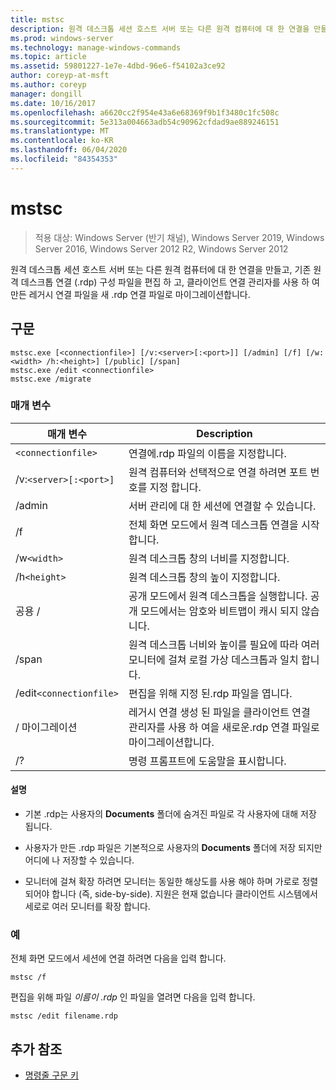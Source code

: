 ```yaml
---
title: mstsc
description: 원격 데스크톱 세션 호스트 서버 또는 다른 원격 컴퓨터에 대 한 연결을 만들고, 기존 원격 데스크톱 연결 (.rdp) 구성 파일을 편집 하 고, 클라이언트 연결 관리자를 사용 하 여 만든 레거시 연결 파일을 새 .rdp 연결 파일로 마이그레이션하는 mstsc 명령에 대 한 참조 항목입니다.
ms.prod: windows-server
ms.technology: manage-windows-commands
ms.topic: article
ms.assetid: 59801227-1e7e-4dbd-96e6-f54102a3ce92
author: coreyp-at-msft
ms.author: coreyp
manager: dongill
ms.date: 10/16/2017
ms.openlocfilehash: a6620cc2f954e43a6e68369f9b1f3480c1fc508c
ms.sourcegitcommit: 5e313a004663adb54c90962cfdad9ae889246151
ms.translationtype: MT
ms.contentlocale: ko-KR
ms.lasthandoff: 06/04/2020
ms.locfileid: "84354353"
---
```

# <a name="mstsc"></a>mstsc

> 적용 대상: Windows Server (반기 채널), Windows Server 2019, Windows Server 2016, Windows Server 2012 R2, Windows Server 2012

원격 데스크톱 세션 호스트 서버 또는 다른 원격 컴퓨터에 대 한 연결을 만들고, 기존 원격 데스크톱 연결 (.rdp) 구성 파일을 편집 하 고, 클라이언트 연결 관리자를 사용 하 여 만든 레거시 연결 파일을 새 .rdp 연결 파일로 마이그레이션합니다.

## <a name="syntax"></a>구문

```
mstsc.exe [<connectionfile>] [/v:<server>[:<port>]] [/admin] [/f] [/w:<width> /h:<height>] [/public] [/span]
mstsc.exe /edit <connectionfile>
mstsc.exe /migrate
```

### <a name="parameters"></a>매개 변수

| 매개 변수 | Description |
| --------- | ------------|
| `<connectionfile>` | 연결에.rdp 파일의 이름을 지정합니다. |
| /v:`<server>[:<port>]` | 원격 컴퓨터와 선택적으로 연결 하려면 포트 번호를 지정 합니다. |
| /admin | 서버 관리에 대 한 세션에 연결할 수 있습니다. |
| /f | 전체 화면 모드에서 원격 데스크톱 연결을 시작합니다. |
| /w`<width>` | 원격 데스크톱 창의 너비를 지정합니다. |
| /h`<height>` | 원격 데스크톱 창의 높이 지정합니다. |
| 공용 / | 공개 모드에서 원격 데스크톱을 실행합니다. 공개 모드에서는 암호와 비트맵이 캐시 되지 않습니다. |
| /span | 원격 데스크톱 너비와 높이를 필요에 따라 여러 모니터에 걸쳐 로컬 가상 데스크톱과 일치 합니다. |
| /edit`<connectionfile>` | 편집을 위해 지정 된.rdp 파일을 엽니다. |
| / 마이그레이션 | 레거시 연결 생성 된 파일을 클라이언트 연결 관리자를 사용 하 여을 새로운.rdp 연결 파일로 마이그레이션합니다. |
| /? | 명령 프롬프트에 도움말을 표시합니다. |

#### <a name="remarks"></a>설명

- 기본 .rdp는 사용자의 **Documents** 폴더에 숨겨진 파일로 각 사용자에 대해 저장 됩니다.

- 사용자가 만든 .rdp 파일은 기본적으로 사용자의 **Documents** 폴더에 저장 되지만 어디에 나 저장할 수 있습니다.

- 모니터에 걸쳐 확장 하려면 모니터는 동일한 해상도를 사용 해야 하며 가로로 정렬 되어야 합니다 (즉, side-by-side). 지원은 현재 없습니다 클라이언트 시스템에서 세로로 여러 모니터를 확장 합니다.

### <a name="examples"></a>예

전체 화면 모드에서 세션에 연결 하려면 다음을 입력 합니다.

```
mstsc /f
```

편집을 위해 파일 *이름이 .rdp* 인 파일을 열려면 다음을 입력 합니다.

```
mstsc /edit filename.rdp
```

## <a name="additional-references"></a>추가 참조

- [명령줄 구문 키](command-line-syntax-key.md)
